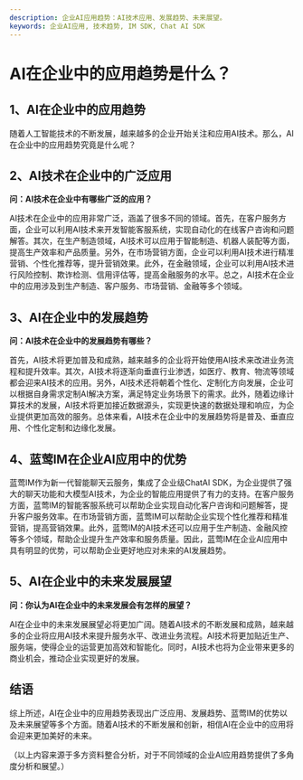 ```yaml
---
description: 企业AI应用趋势：AI技术应用、发展趋势、未来展望。
keywords: 企业AI应用, 技术趋势, IM SDK, Chat AI SDK
---
```

# AI在企业中的应用趋势是什么？

## 1、AI在企业中的应用趋势

随着人工智能技术的不断发展，越来越多的企业开始关注和应用AI技术。那么，AI在企业中的应用趋势究竟是什么呢？


## 2、AI技术在企业中的广泛应用

**问：AI技术在企业中有哪些广泛的应用？**

AI技术在企业中的应用非常广泛，涵盖了很多不同的领域。首先，在客户服务方面，企业可以利用AI技术来开发智能客服系统，实现自动化的在线客户咨询和问题解答。其次，在生产制造领域，AI技术可以应用于智能制造、机器人装配等方面，提高生产效率和产品质量。另外，在市场营销方面，企业可以利用AI技术进行精准营销、个性化推荐等，提升营销效果。此外，在金融领域，企业可以利用AI技术进行风险控制、欺诈检测、信用评估等，提高金融服务的水平。总之，AI技术在企业中的应用涉及到生产制造、客户服务、市场营销、金融等多个领域。

## 3、AI在企业中的发展趋势

**问：AI技术在企业中的发展趋势有哪些？**

首先，AI技术将更加普及和成熟，越来越多的企业将开始使用AI技术来改进业务流程和提升效率。其次，AI技术将逐渐向垂直行业渗透，如医疗、教育、物流等领域都会迎来AI技术的应用。另外，AI技术还将朝着个性化、定制化方向发展，企业可以根据自身需求定制AI解决方案，满足特定业务场景下的需求。此外，随着边缘计算技术的发展，AI技术将更加接近数据源头，实现更快速的数据处理和响应，为企业提供更加高效的服务。总体来看，AI技术在企业中的发展趋势将是普及、垂直应用、个性化定制和边缘化发展。

## 4、蓝莺IM在企业AI应用中的优势

蓝莺IM作为新一代智能聊天云服务，集成了企业级ChatAI SDK，为企业提供了强大的聊天功能和大模型AI技术，为企业的智能应用提供了有力的支持。在客户服务方面，蓝莺IM的智能客服系统可以帮助企业实现自动化客户咨询和问题解答，提升客户服务效率。在市场营销方面，蓝莺IM可以帮助企业实现个性化推荐和精准营销，提高营销效果。此外，蓝莺IM的AI技术还可以应用于生产制造、金融风控等多个领域，帮助企业提升生产效率和服务质量。因此，蓝莺IM在企业AI应用中具有明显的优势，可以帮助企业更好地应对未来的AI发展趋势。

## 5、AI在企业中的未来发展展望

**问：你认为AI在企业中的未来发展会有怎样的展望？**

AI在企业中的未来发展展望必将更加广阔。随着AI技术的不断发展和成熟，越来越多的企业将应用AI技术来提升服务水平、改进业务流程。AI技术将更加贴近生产、服务端，使得企业的运营更加高效和智能化。同时，AI技术也将为企业带来更多的商业机会，推动企业实现更好的发展。

## 结语

综上所述，AI在企业中的应用趋势表现出广泛应用、发展趋势、蓝莺IM的优势以及未来展望等多个方面。随着AI技术的不断发展和创新，相信AI在企业中的应用将会迎来更加美好的未来。

（以上内容来源于多方资料整合分析，对于不同领域的企业AI应用趋势提供了多角度分析和展望。）